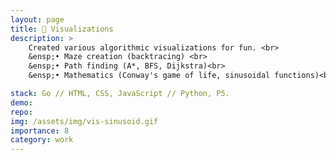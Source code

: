 ```yaml
---
layout: page
title: 👀 Visualizations
description: >
    Created various algorithmic visualizations for fun. <br>
    &ensp;• Maze creation (backtracing) <br>
    &ensp;• Path finding (A*, BFS, Dijkstra)<br>
    &ensp;• Mathematics (Conway's game of life, sinusoidal functions)<br>

stack: Go // HTML, CSS, JavaScript // Python, P5.
demo: 
repo: 
img: /assets/img/vis-sinusoid.gif
importance: 8
category: work
---
```


